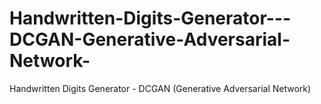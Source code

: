 # Handwritten-Digits-Generator---DCGAN-Generative-Adversarial-Network-
Handwritten Digits Generator - DCGAN (Generative Adversarial Network) 
